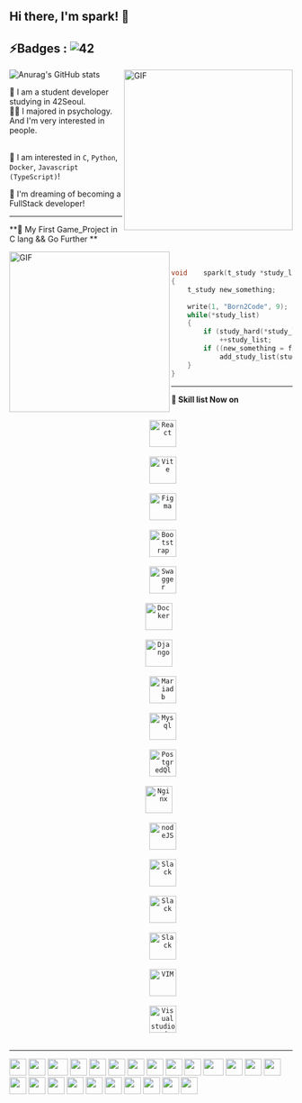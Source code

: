 ## Hi there, I'm spark! 👋


**⚡️Badges :** ![42](https://badgen.net/badge/Born2Code/spark/blue?cache=86400&icon=https://meta.intra.42.fr/assets/42_logo-7dfc9110a5319a308863b96bda33cea995046d1731cebb735e41b16255106c12.svg)
---



<!-- <div align=right>  -->
![Anurag's GitHub stats](https://github-readme-stats.vercel.app/api?username=Hyunja27&count_private=true&show_icons=true&theme=vue-dark)
<img align="right" alt="GIF" src="https://github.com/abhisheknaiidu/abhisheknaiidu/blob/master/code.gif?raw=true" width="300" height="285" />
<!-- </div> -->



🌱 I am a student developer studying in 42Seoul.  
🏃🏻  I majored in psychology. And I'm very interested in people.  
<br/>

<!-- [![spark's 42 stats](https://badge42.herokuapp.com/api/stats/spark)](https://github.com/JaeSeoKim/badge42) -->

🙈 I am interested in `C`, `Python`,  `Docker`, `Javascript (TypeScript)`! 

🚀 I'm dreaming of becoming a FullStack developer!


---

**🚧 My First Game_Project in C lang && Go Further **


<img align="left" alt="GIF" src="https://postfiles.pstatic.net/MjAyMTA2MjFfMjM0/MDAxNjI0MjAzODQzNjM0.yC5IomTuP5ny29UEW2ltP9gwsB5WsKtlCckjrHDevCIg.oob1y8Fvp-cau8g0lpByyLQXBcGXLFTeLIjAaLScGkkg.GIF.123gk/ezgif.com-gif-maker_(1).gif" width="285" height="285" />
<br/>

```c
void	spark(t_study *study_list)
{
    t_study new_something;
    
    write(1, "Born2Code", 9);
    while(*study_list)
    {
        if (study_hard(*study_list) == DONE)
            ++study_list;
        if ((new_something = find_new_something()))
            add_study_list(study_list, new_something);
    }
}
```

---

**👷 Skill list Now on**

<div align="center" >
<!--   <code>
    <img src="https://raw.githubusercontent.com/github/explore/80688e429a7d4ef2fca1e82350fe8e3517d3494d/topics/c/c.png" height="48" alt="C"/>
  </code>
  <code>
    <img src="https://raw.githubusercontent.com/github/explore/80688e429a7d4ef2fca1e82350fe8e3517d3494d/topics/python/python.png" height="48" alt="python"/>
  </code>
  <code>
    <img src="https://raw.githubusercontent.com/github/explore/80688e429a7d4ef2fca1e82350fe8e3517d3494d/topics/django/django.png" height="48" alt="django"/>
  </code>
  <code>
      <img src="https://raw.githubusercontent.com/github/explore/80688e429a7d4ef2fca1e82350fe8e3517d3494d/topics/postgresql/postgresql.png" height="48" alt="postgresql"/>
  </code>
  <code>
      <img src="https://raw.githubusercontent.com/github/explore/80688e429a7d4ef2fca1e82350fe8e3517d3494d/topics/docker/docker.png" height="48" alt="docker"/>
  </code> -->
  <code>
      <img src="https://img.shields.io/badge/React-20232A?style=for-the-badge&logo=react&logoColor=61DAFB" height="48" alt="React"/>
  </code>
  <code>
      <img src="https://img.shields.io/badge/Vite-B73BFE?style=for-the-badge&logo=vite&logoColor=FFD62E" height="48" alt="Vite"/>
  </code>
  <code>
      <img src="https://img.shields.io/badge/Figma-F24E1E?style=for-the-badge&logo=figma&logoColor=white" height="48" alt="Figma"/>
  </code>
  <code>
      <img src="https://img.shields.io/badge/Bootstrap-563D7C?style=for-the-badge&logo=bootstrap&logoColor=white" height="48" alt="Bootstrap"/>
  </code>
  <code>
      <img src="https://img.shields.io/badge/Swagger-85EA2D?style=for-the-badge&logo=Swagger&logoColor=white" height="48" alt="Swagger"/>
  </code>
  <code>
    <img src="https://img.shields.io/badge/Docker-2CA5E0?style=for-the-badge&logo=docker&logoColor=white" height="48" alt="Docker"/>
  </code>
  <code>
    <img src="https://img.shields.io/badge/Django-092E20?style=for-the-badge&logo=django&logoColor=green" height="48" alt="Django"/>
  </code>
  <code>
      <img src="https://img.shields.io/badge/MariaDB-003545?style=for-the-badge&logo=mariadb&logoColor=white" height="48" alt="Mariadb"/>
  </code>
  <code>
      <img src="https://img.shields.io/badge/MySQL-005C84?style=for-the-badge&logo=mysql&logoColor=white" height="48" alt="Mysql"/>
  </code>
  <code>
      <img src="https://img.shields.io/badge/PostgreSQL-316192?style=for-the-badge&logo=postgresql&logoColor=white" height="48" alt="PostgredQl"/>
  </code>
  <code>
    <img src="https://img.shields.io/badge/Nginx-009639?style=for-the-badge&logo=nginx&logoColor=white" height="48" alt="Nginx"/>
  </code>
  <code>
      <img src="https://img.shields.io/badge/Node.js-339933?style=for-the-badge&logo=nodedotjs&logoColor=white" height="48" alt="nodeJS"/>
  </code>
  <code>
      <img src="https://img.shields.io/badge/Slack-4A154B?style=for-the-badge&logo=slack&logoColor=white" height="48" alt="Slack"/>
  </code>
    
  <code>
      <img src="https://img.shields.io/badge/Slack-4A154B?style=for-the-badge&logo=slack&logoColor=white" height="48" alt="Slack"/>
  </code>
    
    
  <code>
      <img src="https://img.shields.io/badge/Slack-4A154B?style=for-the-badge&logo=slack&logoColor=white" height="48" alt="Slack"/>
  </code>
  <code>
      <img src="https://img.shields.io/badge/VIM-%2311AB00.svg?&style=for-the-badge&logo=vim&logoColor=white" height="48" alt="VIM"/>
  </code>
  <code>
      <img src="https://img.shields.io/badge/Visual_Studio-5C2D91?style=for-the-badge&logo=visual%20studio&logoColor=white" height="48" alt="Visualstudiocode"/>
  </code>
    
    
    
   
    
    
    
    
    
</div>

---

<div>
    <img src="https://cultofthepartyparrot.com/parrots/hd/githubparrot.gif" width="30" height="30"/>
    <img src="https://cultofthepartyparrot.com/flags/hd/indiaparrot.gif" width="30" height="30"/>
    <img src="https://cultofthepartyparrot.com/parrots/asyncparrot.gif" width="36" height="30"/>
    <img src="https://cultofthepartyparrot.com/parrots/exceptionallyfastparrot.gif" width="30" height="30"/>
    <img src="https://cultofthepartyparrot.com/parrots/hd/60fpsparrot.gif" width="30" height="30"/>
    <img src="https://cultofthepartyparrot.com/parrots/hd/jumpingparrot.gif" width="30" height="30"/>
    <img src="https://cultofthepartyparrot.com/parrots/hd/opensourceparrot.gif" width="30" height="30"/>
    <img src="https://cultofthepartyparrot.com/parrots/hd/dealwithitnowparrot.gif" width="30" height="30"/>
    <img src="https://cultofthepartyparrot.com/parrots/hd/hypnoparrotlight.gif" width="30" height="30"/>
    <img src="https://cultofthepartyparrot.com/parrots/databaseparrot.gif" width="30" height="30"/>
    <img src="https://cultofthepartyparrot.com/parrots/fixparrot.gif" width="36" height="30"/>
    <img src="https://cultofthepartyparrot.com/parrots/hd/laptop_parrot.gif" width="30" height="30"/>
    <img src="https://cultofthepartyparrot.com/parrots/hd/spinningparrot.gif" width="30" height="30"/>
    <img src="https://cultofthepartyparrot.com/parrots/hd/levitationparrot.gif" width="30" height="30"/>
    <img src="https://cultofthepartyparrot.com/parrots/hd/meldparrot.gif" width="30" height="30"/>
    <img src="https://cultofthepartyparrot.com/parrots/slomoparrot.gif" width="30" height="30"/>
    <img src="https://cultofthepartyparrot.com/parrots/hd/moonwalkingparrot.gif" width="30" height="30"/>
    <img src="https://cultofthepartyparrot.com/parrots/hd/stableparrot.gif" width="30" height="30"/>
    <img src="https://cultofthepartyparrot.com/parrots/hd/scienceparrot.gif" width="30" height="30"/>
    <img src="https://cultofthepartyparrot.com/parrots/hd/pirateparrot.gif" width="30" height="30"/>
    <img src="https://cultofthepartyparrot.com/parrots/hd/footballparrot.gif" width="30" height="30"/>
    <img src="https://cultofthepartyparrot.com/parrots/hd/illuminatiparrot.gif" width="30" height="30"/>
    <img src="https://cultofthepartyparrot.com/parrots/hd/hypnoparrotdark.gif" width="30" height="30"/>
    <img src="https://cultofthepartyparrot.com/parrots/hd/mustacheparrot.gif" width="30" height="30"/>
</div>

